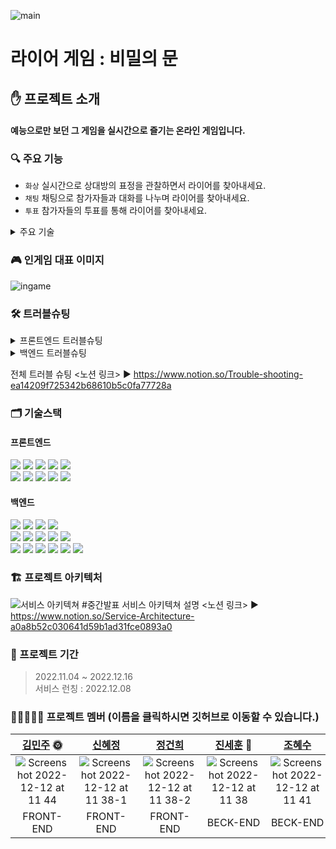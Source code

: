 ![main](https://user-images.githubusercontent.com/112993031/206946851-50dbdda6-2219-4e47-bcad-67d188ad3007.png)

# 라이어 게임 : 비밀의 문

## ✋ 프로젝트 소개
#### 예능으로만 보던 그 게임을 실시간으로 즐기는 온라인 게임입니다.

### 🔍 주요 기능
- `화상` 실시간으로 상대방의 표정을 관찰하면서 라이어를 찾아내세요.
- `채팅` 채팅으로 참가자들과 대화를 나누며 라이어를 찾아내세요.
- `투표` 참가자들의 투표를 통해 라이어를 찾아내세요.

<details>
<summary>주요 기술</summary>

  #### OpenVidu
  - MCU 방식은 WebRTC를 사용하는 이유인 실시간성이 저해되고  
  비디오, 오디오와 같은 미디어 자원을 사용하는 데에 있어 비용이 많이 든다는 단점이 있습니다.  
  Mesh 방식은 클라이언트끼리 직접적으로 연결되어 클라이언트의 과부하가 급격하게 증가합니다.  
  따라서, 다대다 WebRTC 연결방식 중 클라이언트의 부하가 적은 SFU 방식 선택하였고,  
  SFU연결에 필요한 미디어 서버 구축에 필요한 리소스를 절약해주는 open-vidu 라이브러리 이용하였습니다.
  #### SockJS/StompJS
  - Websocket 으로 헤더 전송이 어려워 보안된 인증처리 구현이 어렵다. 반면 Stomp는 메세지 헤더를 통해  
  인증 처리를 구현하기 용이하며, pub/sub 구조의 Websocket기반 프로토콜로 메세지 발행 시 엔드포인트를  
  별도로 분리하여 관리하기 용이하여 선택하였다.
  #### CI/CD
  - 자동 배포 방식 중 ‘Amazon AWS S3/Git Action’과 ‘Amazon AWS Amplify’ 두 가지 방법을 고려하였고,  
  Open-vidu의 경우 https 프로토콜 사용이 필수 적인데 ‘Amazon S3/Git Action’ 방식은 http 프로토콜 배포를  
  지원하지 않아 ‘Amazon AWS Amplify’ 배포 방식을 사용하게 되었다.

</details>

### 🎮 인게임 대표 이미지
![ingame](https://user-images.githubusercontent.com/112993031/206951497-8d6f778b-335b-4889-8214-addb59ec86a0.png)

### 🛠️ 트러블슈팅
<details>
<summary>프론트엔드 트러블슈팅</summary>

  #### OpenVidu
  - ⛔️ 문제  
  다른 브라우저에서 카메라를 사용 중인 경우 Open-vidu 서버에 접속에 실패하는데, 이 때 나타나는  
  오류코드가 Open-vidu logger. 즉, 라이브러리 내에서 발생한 코드여서 분기점을 잡기가 어려웠습니다.
  - ✅ 해결  
  `navigator.mediaDevices.getUserMedia` 함수를 통해 내가 원하는 곳에 분기점을 추가로 잡을 수 있을  
  것으로 판단했고 open-vidu 접속보다 보다 앞선 GameRoom useEffect에서 미리 분기점을 잡아 예외처리 했습니다.

</details>
<details>
<summary>백엔드 트러블슈팅</summary>

  #### QueryDSL
  - ⛔️ 문제  
  쿼리문 작성 후 실행 시, Update문과 같은 bulk연산을 자주 실행할 때 정상적으로 영속성 컨텍스트에  
  반영이 되지 않아 이전 데이터가 그대로 남아있는 상태로 보여지는 이슈가 잦았습니다..
  - ✅ 해결  
  이전에는 무조건 flush()와 같은 명령어를 무분별하게 사용하여 제대로 데이터가 반영이 되지 않았다면,  
  이번에는 api가 정상적으로 실행이 되고 메소드 내부 마지막 부분에 기입하여 한번에 반영될 수 있도록 수정했습니다.

</details>

전체 트러블 슈팅 <노션 링크> ▶ https://www.notion.so/Trouble-shooting-ea14209f725342b68610b5c0fa77728a

### 🗂️ 기술스택
#### 프론트엔드
<img src="https://img.shields.io/badge/HTML-E34F26?style=for-the-badge&logo=HTML5&logoColor=white"/> <img src="https://img.shields.io/badge/Sass-CC6699?style=for-the-badge&logo=Sass&logoColor=white"/> <img src="https://img.shields.io/badge/JavaScript-F7DF1E?style=for-the-badge&logo=JavaScript&logoColor=black"/> <img src="https://img.shields.io/badge/React-61DAFB?style=for-the-badge&logo=React&logoColor=black"/> <img src="https://img.shields.io/badge/Redux Toolkit-764ABC?style=for-the-badge&logo=Redux&logoColor=white"/> <br> <img src="https://img.shields.io/badge/Axios-5A29E4?style=for-the-badge&logo=Axios&logoColor=white"/> <img src="https://img.shields.io/badge/WebRTC-333333?style=for-the-badge&logo=WebRTC&logoColor=white"/> <img src="https://img.shields.io/badge/openVidu-06d362?style=for-the-badge&logo=oepnVidu&logoColor=white"/> <img src="https://img.shields.io/badge/sockjs-333333?style=for-the-badge&logo=sockjs&logoColor=white"/> <img src="https://img.shields.io/badge/stomp-333333?style=for-the-badge&logo=stomp&logoColor=white"/>
#### 백엔드
<img src="https://img.shields.io/badge/Spring-6DB33F?style=for-the-badge&logo=Spring&logoColor=white"/> <img src="https://img.shields.io/badge/Spring Boot-6DB33F?style=for-the-badge&logo=Spring Boot&logoColor=white"/> <img src="https://img.shields.io/badge/Spring Security-6DB33F?style=for-the-badge&logo=Spring Security&logoColor=white"/> <img src="https://img.shields.io/badge/JWT Token-333333?style=for-the-badge&logo=JWT Token&logoColor=white"/>  
<img src="https://img.shields.io/badge/Redis-DC382D?style=for-the-badge&logo=Redis&logoColor=white"/> <img src="https://img.shields.io/badge/QueryDSL-0769AD?style=for-the-badge&logo=QueryDSL&logoColor=white"/> <img src="https://img.shields.io/badge/MySQL-4479A1?style=for-the-badge&logo=MySQL&logoColor=white"/> <img src="https://img.shields.io/badge/Amazon RDS-527FFF?style=for-the-badge&logo=Amazon RDS&logoColor=white"/> <img src="https://img.shields.io/badge/Amazon S3-569A31?style=for-the-badge&logo=Amazon S3&logoColor=white"/>  
<img src="https://img.shields.io/badge/Amazon EC2-FF9900?style=for-the-badge&logo=Amazon EC2&logoColor=white"/> <img src="https://img.shields.io/badge/Docker-2496ED?style=for-the-badge&logo=Docker&logoColor=white"/> <img src="https://img.shields.io/badge/WebRTC-333333?style=for-the-badge&logo=WebRTC&logoColor=white"/> <img src="https://img.shields.io/badge/openVidu-06d362?style=for-the-badge&logo=oepnVidu&logoColor=white"/> <img src="https://img.shields.io/badge/sockjs-333333?style=for-the-badge&logo=sockjs&logoColor=white"/> <img src="https://img.shields.io/badge/stomp-333333?style=for-the-badge&logo=stomp&logoColor=white"/>

### 🏗️ 프로젝트 아키텍처
![서비스 아키텍쳐 #중간발표](https://user-images.githubusercontent.com/112993031/204065939-8d25f487-30cb-43d0-ab3a-1a663ccf8335.png)
서비스 아키텍쳐 설명 <노션 링크> ▶ https://www.notion.so/Service-Architecture-a0a8b52c030641d59b1ad31fce0893a0

### 📆 프로젝트 기간

> 2022.11.04 ~ 2022.12.16  
> 서비스 런칭 : 2022.12.08  

### 🙋🏻‍♀️🙋🏻 프로젝트 멤버 (이름을 클릭하시면 깃허브로 이동할 수 있습니다.)

|[김민주](https://github.com/roses16-dev) 🌞|[신혜정](https://github.com/cherrydding)|[정건희](https://github.com/keepfall)|[진세훈](https://github.com/JayEsEichi) 🌝|[조혜수](https://github.com/antcho1024)|박성빈|
|:---:|:---:|:---:|:---:|:---:|:---:|
|![Screenshot 2022-12-12 at 11 44](https://user-images.githubusercontent.com/112993031/206950033-8610fec1-2a85-46d8-9283-a18e110e32c2.png)|![Screenshot 2022-12-12 at 11 38-1](https://user-images.githubusercontent.com/112993031/206950056-e90ba3e7-d3e7-40f2-9cb4-ff7a0d77c939.png)|![Screenshot 2022-12-12 at 11 38-2](https://user-images.githubusercontent.com/112993031/206950052-99318217-626e-4f68-8815-e1f5e1f316e5.png)|![Screenshot 2022-12-12 at 11 38](https://user-images.githubusercontent.com/112993031/206950045-de2696fd-ccae-4431-8ac9-26b724727c56.png)|![Screenshot 2022-12-12 at 11 41](https://user-images.githubusercontent.com/112993031/206950040-b38b2b2d-5da1-4ad9-9e6a-f31658635e17.png)|![park](https://user-images.githubusercontent.com/112993031/207033582-4662f418-5d0c-44b8-9522-bb81ac5ec1c7.png)|
|FRONT-END|FRONT-END|FRONT-END|BECK-END|BECK-END|DESIGN|
